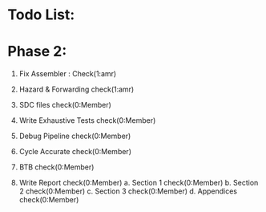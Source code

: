 # Todo List:

# Phase 2:

1. Fix Assembler : Check(1:amr)

2. Hazard & Forwarding check(1:amr)

3. SDC files check(0:Member)

4. Write Exhaustive Tests check(0:Member)

5. Debug Pipeline check(0:Member)

6. Cycle Accurate check(0:Member)

7. BTB check(0:Member)

8. Write Report check(0:Member)
    a. Section 1 check(0:Member)
    b. Section 2 check(0:Member)
    c. Section 3 check(0:Member)
    d. Appendices check(0:Member)
 


